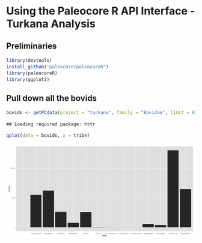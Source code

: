 Using the Paleocore R API Interface - Turkana Analysis
========================================================


## Preliminaries


```r
library(devtools)
install_github("paleocore/paleocoreR")
library(paleocoreR)
library(ggplot2)
```


## Pull down all the bovids


```r
bovids <- getPCdata(project = "turkana", family = "Bovidae", limit = 0)
```

```
## Loading required package: httr
```

```r
qplot(data = bovids, x = tribe)
```

![plot of chunk getbovids](figure/getbovids.png) 


